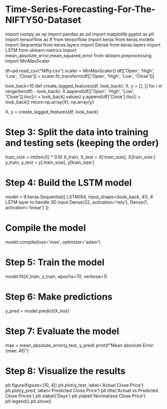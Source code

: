 # Time-Series-Forecasting-For-The-NIFTY50-Dataset

import numpy as np
import pandas as pd
import matplotlib.pyplot as plt
import tensorflow as tf
from tensorflow import keras
from keras.models import Sequential
from keras.layers import Dense
from keras.layers import LSTM
from sklearn.metrics import mean_absolute_error,mean_squared_error
from sklearn.preprocessing import MinMaxScaler

df=pd.read_csv("Nifty.csv")
scaler = MinMaxScaler()
df[['Open', 'High', 'Low', 'Close']] = scaler.fit_transform(df[['Open', 'High', 'Low', 'Close']])

look_back=10
def create_lagged_features(df, look_back):
    X, y = [], []
    for i in range(len(df) - look_back):
        X.append(df[['Open', 'High', 'Low', 'Close']].iloc[i:i + look_back].values)
        y.append(df['Close'].iloc[i + look_back])
    return np.array(X), np.array(y)

X, y = create_lagged_features(df, look_back)

# Step 3: Split the data into training and testing sets (keeping the order)
train_size = int(len(X) * 0.8)
X_train, X_test = X[:train_size], X[train_size:]
y_train, y_test = y[:train_size], y[train_size:]

# Step 4: Build the LSTM model
model = tf.keras.Sequential([
    LSTM(64, input_shape=(look_back, 4)),  # LSTM layer to handle 3D input
    Dense(32, activation='relu'),
    Dense(1, activation='linear')
])

# Compile the model
model.compile(loss='mse', optimizer='adam')

# Step 5: Train the model
model.fit(X_train, y_train, epochs=70, verbose=1)

# Step 6: Make predictions
y_pred = model.predict(X_test)

# Step 7: Evaluate the model
mae = mean_absolute_error(y_test, y_pred)
print(f"Mean absolute Error: {mae:.4f}")

# Step 8: Visualize the results
plt.figure(figsize=(10, 4))
plt.plot(y_test, label='Actual Close Price')
plt.plot(y_pred, label='Predicted Close Price')
plt.title('Actual vs Predicted Close Prices')
plt.xlabel('Days')
plt.ylabel('Normalized Close Price')
plt.legend()
plt.show()

